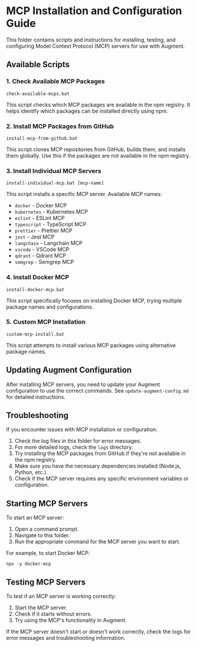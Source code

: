 # MCP Installation and Configuration Guide

This folder contains scripts and instructions for installing, testing, and configuring Model Context Protocol (MCP) servers for use with Augment.

## Available Scripts

### 1. Check Available MCP Packages

```
check-available-mcps.bat
```

This script checks which MCP packages are available in the npm registry. It helps identify which packages can be installed directly using npm.

### 2. Install MCP Packages from GitHub

```
install-mcp-from-github.bat
```

This script clones MCP repositories from GitHub, builds them, and installs them globally. Use this if the packages are not available in the npm registry.

### 3. Install Individual MCP Servers

```
install-individual-mcp.bat [mcp-name]
```

This script installs a specific MCP server. Available MCP names:
- `docker` - Docker MCP
- `kubernetes` - Kubernetes MCP
- `eslint` - ESLint MCP
- `typescript` - TypeScript MCP
- `prettier` - Prettier MCP
- `jest` - Jest MCP
- `langchain` - Langchain MCP
- `vscode` - VSCode MCP
- `qdrant` - Qdrant MCP
- `semgrep` - Semgrep MCP

### 4. Install Docker MCP

```
install-docker-mcp.bat
```

This script specifically focuses on installing Docker MCP, trying multiple package names and configurations.

### 5. Custom MCP Installation

```
custom-mcp-install.bat
```

This script attempts to install various MCP packages using alternative package names.

## Updating Augment Configuration

After installing MCP servers, you need to update your Augment configuration to use the correct commands. See `update-augment-config.md` for detailed instructions.

## Troubleshooting

If you encounter issues with MCP installation or configuration:

1. Check the log files in this folder for error messages.
2. For more detailed logs, check the `logs` directory.
3. Try installing the MCP packages from GitHub if they're not available in the npm registry.
4. Make sure you have the necessary dependencies installed (Node.js, Python, etc.).
5. Check if the MCP server requires any specific environment variables or configuration.

## Starting MCP Servers

To start an MCP server:

1. Open a command prompt.
2. Navigate to this folder.
3. Run the appropriate command for the MCP server you want to start.

For example, to start Docker MCP:

```
npx -y docker-mcp
```

## Testing MCP Servers

To test if an MCP server is working correctly:

1. Start the MCP server.
2. Check if it starts without errors.
3. Try using the MCP's functionality in Augment.

If the MCP server doesn't start or doesn't work correctly, check the logs for error messages and troubleshooting information.
